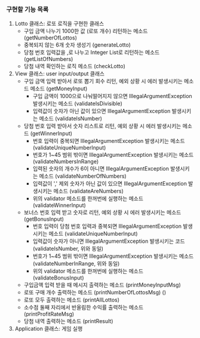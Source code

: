### 구현할 기능 목록

1. Lotto 클래스: 로또 로직을 구현한 클래스
    - 구입 금액 나누기 1000한 값 (로또 개수) 리턴하는 메소드 (getNumberOfLottos)
    - 중복되지 않는 6개 숫자 생성기 (generateLotto)
    - 당첨 번호 입력값을 ,로 나누고 Integer List로 리턴하는 메소드 (getListOfNumbers)
    - 당첨 내역 확인하는 로직 메소드 (checkLotto)
2. View 클래스: user input/output 클래스
    - 구입 금액 입력 받아서 로또 뽑기 회수 리턴, 예외 상황 시 에러 발생시키는 메소드 메소드 (getMoneyInput)
      - 구입 금액이 1000으로 나눠떨어지지 않으면 IllegalArgumentException 발생시키는 메소드 (validateIsDivisible)
      - 입력값이 숫자가 아닌 값이 있으면 IllegalArgumentException 발생시키는 메소드 (validateIsNumber)
    - 당첨 번호 입력 받아서 숫자 리스트로 리턴, 예외 상황 시 에러 발생시키는 메소드 (getWinnerInput)
      - 번호 입력이 중복되면 IllegalArgumentException 발생시키는 메소드 (validateUniqueNumberInput)
      - 번호가 1~45 범위 밖이면 IllegalArgumentException 발생시키는 메소드 (validateNumbersInRange)
      - 입력된 숫자의 개수가 6이 아니면 IllegalArgumentException 발생시키는 메소드 (validateNumberOfNumbers)
      - 입력값이 ',' 제외 숫자가 아닌 값이 있으면 IllegalArgumentException 발생시키는 메소드 (validateAreNumbers)
      - 위의 validator 메소드를 한꺼번에 실행하는 메소드 (validateWinnerInput)
    - 보너스 번호 입력 받고 숫자로 리턴, 예외 상황 시 에러 발생시키는 메소드 (getBonusInput)
      - 번호 입력이 당첨 번호 입력과 중복되면 IllegalArgumentException 발생시키는 메소드 (validateUniqueNumberInput)
      - 입력값이 숫자가 아니면 IllegalArgumentException 발생시키는 코드 (validateIsNumber, 위와 동일)
      - 번호가 1~45 범위 밖이면 IllegalArgumentException 발생시키는 메소드 (validateNumberInRange, 위와 동일)
      - 위의 validator 메소드를 한꺼번에 실행하는 메소드 (validateBonusInput)
    - 구입금액 입력 받을 때 메시지 출력하는 메소드 (printMoneyInputMsg)
    - 로또 구매 개수 출력하는 메소드 (printNumberOfLottosMsg)
      ()
    - 로또 모두 출력하는 메소드 (printAllLottos)
    - 소수점 둘째 자리에서 반올림한 수익률 출력하는 메소드 (printProfitRateMsg)
    - 당첨 내역 출력하는 메소드 (printResult)
3. Application 클래스: 게임 실행
